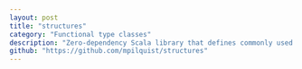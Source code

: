 ```yaml
---
layout: post
title: "structures"
category: "Functional type classes"
description: "Zero-dependency Scala library that defines commonly used type classes for functional programming."
github: "https://github.com/mpilquist/structures"
---
```

